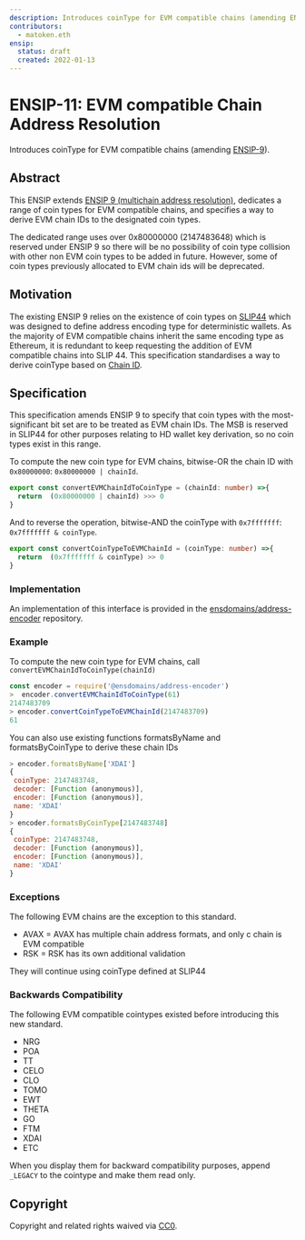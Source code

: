 ```yaml
---
description: Introduces coinType for EVM compatible chains (amending ENSIP9).
contributors:
  - matoken.eth
ensip:
  status: draft
  created: 2022-01-13
---
```


# ENSIP-11: EVM compatible Chain Address Resolution

Introduces coinType for EVM compatible chains (amending [ENSIP-9](https://docs.ens.domains/ensip/9)).

## Abstract

This ENSIP extends [ENSIP 9 (multichain address resolution)](./9), dedicates a range of coin types for EVM compatible chains, and specifies a way to derive EVM chain IDs to the designated coin types.

The dedicated range uses over 0x80000000 (2147483648) which is reserved under ENSIP 9 so there will be no possibility of coin type collision with other non EVM coin types to be added in future. However, some of coin types previously allocated to EVM chain ids will be deprecated.

## Motivation

The existing ENSIP 9 relies on the existence of coin types on [SLIP44](https://github.com/satoshilabs/slips/blob/master/slip-0044.md) which was designed to define address encoding type for deterministic wallets. As the majority of EVM compatible chains inherit the same encoding type as Ethereum, it is redundant to keep requesting the addition of EVM compatible chains into SLIP 44. This specification standardises a way to derive coinType based on [Chain ID](https://chainlist.org).

## Specification

This specification amends ENSIP 9 to specify that coin types with the most-significant bit set are to be treated as EVM chain IDs. The MSB is reserved in SLIP44 for other purposes relating to HD wallet key derivation, so no coin types exist in this range.

To compute the new coin type for EVM chains, bitwise-OR the chain ID with `0x80000000`: `0x80000000 | chainId`.

```typescript
export const convertEVMChainIdToCoinType = (chainId: number) =>{
  return  (0x80000000 | chainId) >>> 0
}
```

And to reverse the operation, bitwise-AND the coinType with `0x7fffffff`: `0x7fffffff & coinType`.

```typescript
export const convertCoinTypeToEVMChainId = (coinType: number) =>{
  return  (0x7fffffff & coinType) >> 0
}
```

### Implementation

An implementation of this interface is provided in the [ensdomains/address-encoder](https://github.com/ensdomains/address-encoder/) repository.

### Example

To compute the new coin type for EVM chains, call `convertEVMChainIdToCoinType(chainId)`

```javascript
const encoder = require('@ensdomains/address-encoder')
>  encoder.convertEVMChainIdToCoinType(61)
2147483709
> encoder.convertCoinTypeToEVMChainId(2147483709)
61
```

You can also use existing functions formatsByName and formatsByCoinType to derive these chain IDs

```javascript
> encoder.formatsByName['XDAI']
{
 coinType: 2147483748,
 decoder: [Function (anonymous)],
 encoder: [Function (anonymous)],
 name: 'XDAI'
}
> encoder.formatsByCoinType[2147483748]
{
 coinType: 2147483748,
 decoder: [Function (anonymous)],
 encoder: [Function (anonymous)],
 name: 'XDAI'
}
```

### Exceptions

The following EVM chains are the exception to this standard.

* AVAX = AVAX has multiple chain address formats, and only c chain is EVM compatible
* RSK = RSK has its own additional validation

They will continue using coinType defined at SLIP44

### Backwards Compatibility

The following EVM compatible cointypes existed before introducing this new standard.

* NRG
* POA
* TT
* CELO
* CLO
* TOMO
* EWT
* THETA
* GO
* FTM
* XDAI
* ETC

When you display them for backward compatibility purposes, append `_LEGACY` to the cointype and make them read only.

## Copyright

Copyright and related rights waived via [CC0](https://creativecommons.org/publicdomain/zero/1.0/).
